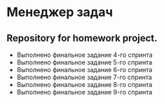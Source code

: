 # Менеджер задач
## Repository for homework project.
- Выполнено финальное задание 4-го спринта
- Выполнено финальное задание 5-го спринта
- Выполнено финальное задание 6-го спринта
- Выполнено финальное задание 7-го спринта
- Выполнено финальное задание 8-го спринта
- Выполнено финальное задание 9-го спринта